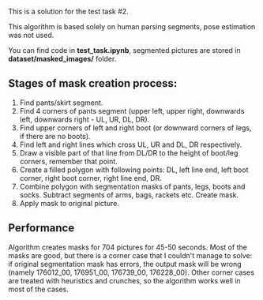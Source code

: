 This is a solution for the test task #2.

This algorithm is based solely on human parsing segments, pose estimation was not used. 

You can find code in **test_task.ipynb**, segmented pictures are stored in **dataset/masked_images/** folder.

## Stages of mask creation process:
1. Find pants/skirt segment.
2. Find 4 corners of pants segment (upper left, upper right, downwards left, downwards right - UL, UR, DL, DR).
3. Find upper corners of left and right boot (or downward corners of legs, if there are no boots).
4. Find left and right lines which cross UL, UR and DL, DR respectively. 
5. Draw a visible part of that line from DL/DR to the height of boot/leg corners, remember that point.
6. Create a filled polygon with following points: DL, left line end, left boot corner, right boot corner, right line end, DR. 
7. Combine polygon with segmentation masks of pants, legs, boots and socks. Subtract segments of arms, bags, rackets etc. Create mask.
8. Apply mask to original picture.

## Performance 
Algorithm creates masks for 704 pictures for 45-50 seconds. Most of the masks are good, but there is a corner case that I couldn't manage to solve: 
if original segmentation mask has errors, the output mask will be wrong (namely 176012_00, 176951_00, 176739_00, 176228_00). Other corner cases are treated with 
heuristics and crunches, so the algorithm works well in most of the cases.

